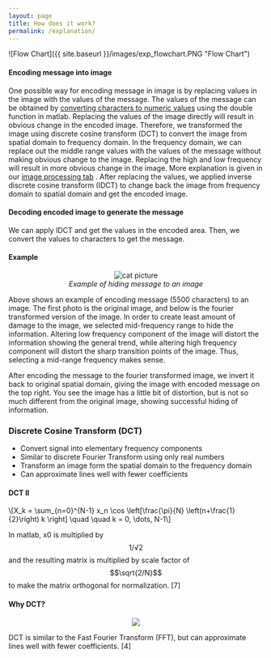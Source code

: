 ```yaml
---
layout: page
title: How does it work?
permalink: /explanation/
---
```

<center><script src="https://cdn.mathjax.org/mathjax/latest/MathJax.js?config=TeX-AMS-MML_HTMLorMML" type="text/javascript"></script></center>

![Flow Chart]({{ site.baseurl }}/images/exp_flowchart.PNG "Flow Chart")

#### Encoding message into image
One possible way for encoding message in image is by replacing values in the image with the values of the message. The values of the message can be obtained by <a href = 'http://kr.mathworks.com/help/matlab/matlab_prog/converting-from-string-to-numeric.html'>converting characters to numeric values</a>  using the double function in matlab. Replacing the values of the image directly will result in obvious change in the encoded image. Therefore, we transformed the image using discrete cosine transform (DCT) to convert the image from spatial domain to frequency domain. In the frequency domain, we can replace out the middle range values with the values of the message without making obvious change to the image. Replacing the high and low frequency will result in more obvious change in the image. More explanation is given in our <a href = 'http://sigsys16steganography.github.io/image_processing/'>image processing tab</a> . After replacing the values, we applied inverse discrete cosine transform (IDCT) to change back the image from frequency domain to spatial domain and get the encoded image. 

#### Decoding encoded image to generate the message
We can apply IDCT and get the values in the encoded area. Then, we convert the values to characters to get the message.

#### Example
<center><img src = "{{ site.baseurl }}/images/catdemo.png" alt = "cat picture"></center>

<center><i>Example of hiding message to an image</i></center>

Above shows an example of encoding message (5500 characters) to an image. The first photo is the original image, and below is the fourier transformed version of the image. In order to create least amount of damage to the image, we selected mid-frequency range to hide the information. Altering low frequency component of the image will distort the information showing the general trend, while altering high frequency component will distort the sharp transition points of the image. Thus, selecting a mid-range frequency makes sense.

After encoding the message to the fourier transformed image, we invert it back to original spatial domain, giving the image with encoded message on the top right. You see the image has a little bit of distortion, but is not so much different from the original image, showing successful hiding of information.

### Discrete Cosine Transform (DCT)
* Convert signal into elementary frequency components
* Similar to discrete Fourier Transform using only real numbers
* Transform an image form the spatial domain to the frequency domain
* Can approximate lines well with fewer coefficients

#### DCT II
\\[X_k =
 \sum_{n=0}^{N-1} x_n \cos \left[\frac{\pi}{N} \left(n+\frac{1}{2}\right) k \right] \quad \quad k = 0, \dots, N-1\\]

 In matlab, x0 is multiplied by $$1/√2$$ and the resulting matrix is multiplied by scale factor of $$\sqrt{2/N}$$ to make the matrix orthogonal for normalization. [7]


#### Why DCT?
<center><img src="{{ site.baseurl }}/images/dctvsfft.gif"></center>

DCT is similar to the Fast Fourier Transform (FFT), but can approximate lines well with fewer coefficients. [4]

